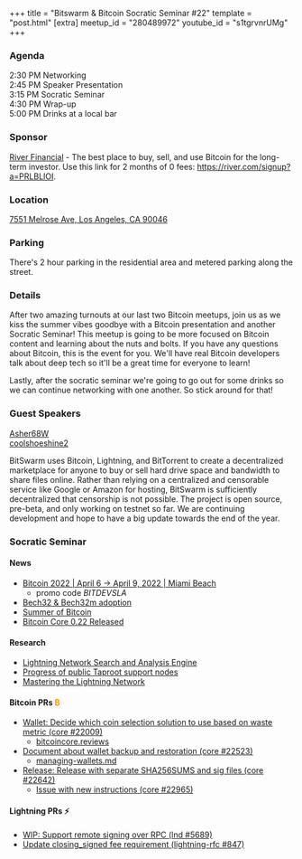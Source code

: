 +++
title = "Bitswarm & Bitcoin Socratic Seminar #22"
template = "post.html"
[extra]
meetup_id = "280489972"
youtube_id = "s1tgrvnrUMg"
+++

### Agenda  

2:30 PM Networking    
2:45 PM Speaker Presentation  
3:15 PM Socratic Seminar  
4:30 PM Wrap-up  
5:00 PM Drinks at a local bar  

### Sponsor  

[River Financial](https://river.com/) - The best place to buy, sell, and use Bitcoin for the 
long-term investor. Use this link for 2 months of 0 fees: <https://river.com/signup?a=PRLBLIOI>.

### Location  

[7551 Melrose Ave, Los Angeles, CA 90046](https://www.google.com/maps/place/7551+Melrose+Ave,+Los+Angeles,+CA+90046/@34.0838039,-118.3567153,17z/data=!3m1!4b1!4m5!3m4!1s0x80c2bed3a9de09ed:0x2406392dbc04fe81!8m2!3d34.0837995!4d-118.3545213)

### Parking

There's 2 hour parking in the residential area and metered parking along the street.

### Details  

After two amazing turnouts at our last two Bitcoin meetups, join us as we kiss the summer vibes goodbye with a Bitcoin presentation and another Socratic Seminar! This meetup is going to be more focused on Bitcoin content and learning about the nuts and bolts. If you have any questions about Bitcoin, this is the event for you. We'll have real Bitcoin developers talk about deep tech so it'll be a great time for everyone to learn!

Lastly, after the socratic seminar we're going to go out for some drinks so we can continue networking with one another. So stick around for that!

### Guest Speakers

[Asher68W]  
[coolshoeshine2]  

BitSwarm uses Bitcoin, Lightning, and BitTorrent to create a decentralized marketplace for anyone to buy or sell hard drive space and bandwidth to share files online. Rather than relying on a centralized and censorable service like Google or Amazon for hosting, BitSwarm is sufficiently decentralized that censorship is not possible. The project is open source, pre-beta, and only working on testnet so far. We are continuing development and hope to have a big update towards the end of the year.

[Asher68W]: https://twitter.com/Asher68W
[coolshoeshine2]: https://twitter.com/coolshoeshine2/

### Socratic Seminar

#### News

- [Bitcoin 2022 | April 6 -> April 9, 2022 | Miami Beach](http://tixr.com/pr/Bitdevsla/26217)
  - promo code *BITDEVSLA*
- [Bech32 & Bech32m adoption](https://en.bitcoin.it/wiki/Bech32_adoption)
- [Summer of Bitcoin](https://summerofbitcoin.org/)
- [Bitcoin Core 0.22 Released](https://bitcoincore.org/en/releases/22.0/)

#### Research  

- [Lightning Network Search and Analysis Engine](https://1ml.com/location/us/ca/los-angeles)
- [Progress of public Taproot support nodes](https://luke.dashjr.org/programs/bitcoin/files/charts/taproot.html)
- [Mastering the Lightning Network](https://github.com/lnbook/lnbook)

#### Bitcoin PRs <font color="#FF9900">₿</font>  

- [Wallet: Decide which coin selection solution to use based on waste metric (core #22009)](https://github.com/bitcoin/bitcoin/pull/22009) 
  - [bitcoincore.reviews](https://bitcoincore.reviews/22009)
- [Document about wallet backup and restoration (core #22523)](https://github.com/bitcoin/bitcoin/pull/22523)
  - [managing-wallets.md](https://github.com/bitcoin/bitcoin/blob/master/doc/managing-wallets.md)
- [Release: Release with separate SHA256SUMS and sig files (core #22642)](https://github.com/bitcoin/bitcoin/pull/22642/files)
  - [Issue with new instructions (core #22965)](https://github.com/bitcoin/bitcoin/issues/22965#issuecomment-918574263)


#### Lightning PRs ⚡ 

- [WIP: Support remote signing over RPC (lnd #5689)](https://github.com/lightningnetwork/lnd/pull/5689)
- [Update closing_signed fee requirement (lightning-rfc #847)](https://github.com/lightningnetwork/lightning-rfc/pull/847)